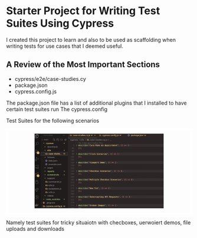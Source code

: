 # Starter Project for Writing Test Suites Using Cypress

I created this project to learn and also to be used as scaffolding when writing tests for use cases that I deemed useful.

## A Review of the Most Important Sections

<ul>
  <li style="color: light-blue">cypress/e2e/case-studies.cy</li>
  <li style="color: light-blue">package.json</li>
  <li style="color: light-blue">cypress.config.js</li>
</ul>

The package.json file has a list of additional plugins that I installed to have certain test suites run
The cypress.config

Test Suites for the following scenarios

<div align="center" style="border: 3px solid white; padding: 10px ">
  <img src="readme-images/test-suites.png" width="350" title="hover text">
</div>

Namely test suites for tricky situaiotn with checboxes, uerwoiert demos, file uploads and downloads
